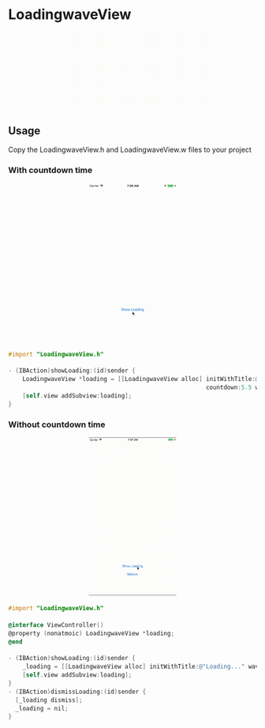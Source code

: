 # LoadingwaveView
<p align="center">
  <img src="https://raw.githubusercontent.com/shion0111/LoadingWaveView/master/wavedetail.gif" width="320"/>
</p>



## Usage
Copy the LoadingwaveView.h and LoadingwaveView.w files to your project

### With countdown time 
<p align="center">
  <img src="https://raw.githubusercontent.com/shion0111/LoadingWaveView/master/wave.gif" height="320"/>
</p>

```objective-c
#import "LoadingwaveView.h" 
    
- (IBAction)showLoading:(id)sender {
    LoadingwaveView *loading = [[LoadingwaveView alloc] initWithTitle:@"Loading..." 
                                                        countdown:5.5 waveColor:UIColor.purpleColor] ;
    [self.view addSubview:loading];
}
```
### Without countdown time
<p align="center">
  <img src="https://raw.githubusercontent.com/shion0111/LoadingWaveView/master/wave1.gif" height="320"/>
</p>

```objective-c
#import "LoadingwaveView.h" 

@interface ViewController()
@property (nonatmoic) LoadingwaveView *loading;
@end

- (IBAction)showLoading:(id)sender {
    _loading = [[LoadingwaveView alloc] initWithTitle:@"Loading..." waveColor:UIColor.purpleColor] ;
    [self.view addSubview:loading];
}
- (IBAction)dismissLoading:(id)sender {
  [_loading dismiss];
  _loading = nil;
}
```
